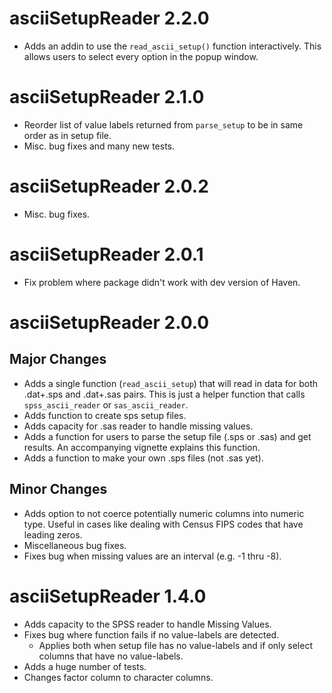 # asciiSetupReader 2.2.0

* Adds an addin to use the `read_ascii_setup()` function interactively. This allows
  users to select every option in the popup window. 

# asciiSetupReader 2.1.0

* Reorder list of value labels returned from `parse_setup` to be in same order
  as in setup file.
* Misc. bug fixes and many new tests.

# asciiSetupReader 2.0.2

* Misc. bug fixes.

# asciiSetupReader 2.0.1

* Fix problem where package didn't work with dev version of Haven.

# asciiSetupReader 2.0.0

## Major Changes

* Adds a single function (`read_ascii_setup`) that will read in data for both
  .dat+.sps and .dat+.sas pairs. This is just a helper function that calls
  `spss_ascii_reader` or `sas_ascii_reader`.
* Adds function to create sps setup files.
* Adds capacity for .sas reader to handle missing values.
* Adds a function for users to parse the setup file (.sps or .sas) and get results. 
An accompanying vignette explains this function.
* Adds a function to make your own .sps files (not .sas yet).

## Minor Changes
* Adds option to not coerce potentially numeric columns into numeric type. Useful in cases like dealing with Census FIPS codes that have leading zeros. 
* Miscellaneous bug fixes.
* Fixes bug when missing values are an interval (e.g. -1 thru -8).

# asciiSetupReader 1.4.0
* Adds capacity to the SPSS reader to handle Missing Values.
* Fixes bug where function fails if no value-labels are detected.
    + Applies both when setup file has no value-labels and if only select columns that have no value-labels.
* Adds a huge number of tests.
* Changes factor column to character columns.
